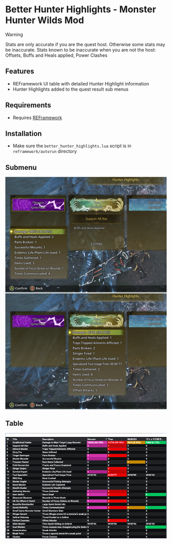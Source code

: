 # Better Hunter Highlights - Monster Hunter Wilds Mod

> [!WARNING]
> Stats are only accurate if you are the quest host. Otherwise some stats may be inaccurate.
> Stats known to be inaccurate when you are not the host: Offsets, Buffs and Heals applied, Power Clashes

## Features
- REFramework UI table with detailed Hunter Highlight information
- Hunter Highlights added to the quest result sub menus

## Requirements
- Requires [REFramework](https://www.nexusmods.com/monsterhunterwilds/mods/93)

## Installation
- Make sure the `better_hunter_highlights.lua` script is in `reframework/autorun` directory

## Submenu

![submenu1](./assets/submenu1.png)
![submenu2](./assets/submenu2.png)

## Table

![table](./assets/table.png)